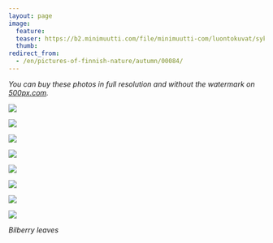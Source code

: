 ```yaml
---
layout: page
image:
  feature:
  teaser: https://b2.minimuutti.com/file/minimuutti-com/luontokuvat/syksy/3/DS37303-245px.jpg
  thumb:
redirect_from:
  - /en/pictures-of-finnish-nature/autumn/00084/
---
```


*You can buy these photos in full resolution and without the watermark on [500px.com](https://500px.com/minimuutticom/galleries/autumn-colours).*

[![](https://b2.minimuutti.com/file/minimuutti-com/luontokuvat/syksy/3/DS37318-800px.jpg)](https://dl.dropboxusercontent.com/sh/ea1wtnz7z734o12/AABYcnNsj3veOI9smWz8F1XXa/luontokuvat/syksy/3/DS37318.jpg)

[![](https://b2.minimuutti.com/file/minimuutti-com/luontokuvat/syksy/3/DS37324-800px.jpg)](https://dl.dropboxusercontent.com/sh/ea1wtnz7z734o12/AABELNBUsmXwk_Ud-CcGGuzZa/luontokuvat/syksy/3/DS37324.jpg)

[![](https://b2.minimuutti.com/file/minimuutti-com/luontokuvat/syksy/3/DS37326-800px.jpg)](https://dl.dropboxusercontent.com/sh/ea1wtnz7z734o12/AACsDGqvdU5XcshYOTh5bUUda/luontokuvat/syksy/3/DS37326.jpg)

[![](https://b2.minimuutti.com/file/minimuutti-com/luontokuvat/syksy/3/DS37330-800px.jpg)](https://dl.dropboxusercontent.com/sh/ea1wtnz7z734o12/AADF8RgC0czzuDV0k_BDc3tUa/luontokuvat/syksy/3/DS37330.jpg)

[![](https://b2.minimuutti.com/file/minimuutti-com/luontokuvat/syksy/3/DS37336-800px.jpg)](https://dl.dropboxusercontent.com/sh/ea1wtnz7z734o12/AAD_UHFMP9IKT-wor_9Q882Va/luontokuvat/syksy/3/DS37336.jpg)

[![](https://b2.minimuutti.com/file/minimuutti-com/luontokuvat/syksy/3/DS37338-800px.jpg)](https://dl.dropboxusercontent.com/sh/ea1wtnz7z734o12/AACfDbL0EtKWfz4_-yZtmm2Sa/luontokuvat/syksy/3/DS37338.jpg)

[![](https://b2.minimuutti.com/file/minimuutti-com/luontokuvat/syksy/3/DS37315-800px.jpg)](https://dl.dropboxusercontent.com/sh/ea1wtnz7z734o12/AACSf93CMq5eX1ZC6hGwzkRma/luontokuvat/syksy/3/DS37315.jpg)

[![](https://b2.minimuutti.com/file/minimuutti-com/luontokuvat/syksy/3/DS37303-800px.jpg)](https://dl.dropboxusercontent.com/sh/ea1wtnz7z734o12/AABYrN-K4jzjqXefx09UiNvAa/luontokuvat/syksy/3/DS37303.jpg)

*Bilberry leaves*
